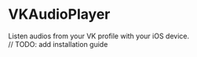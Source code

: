 # VKAudioPlayer
Listen audios from your VK profile with your iOS device.  
// TODO: add installation guide
